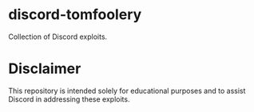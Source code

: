 # discord-tomfoolery
Collection of Discord exploits.

# Disclaimer
This repository is intended solely for educational purposes and to assist Discord in addressing these exploits.
